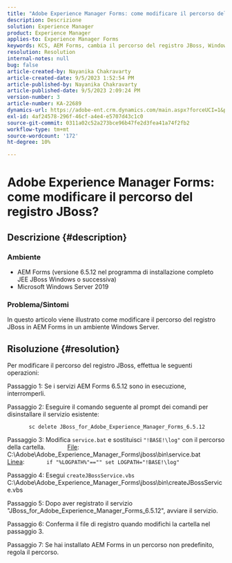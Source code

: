 ```yaml
---
title: "Adobe Experience Manager Forms: come modificare il percorso del registro JBoss?"
description: Descrizione
solution: Experience Manager
product: Experience Manager
applies-to: Experience Manager Forms
keywords: KCS, AEM Forms, cambia il percorso del registro JBoss, Windows Server
resolution: Resolution
internal-notes: null
bug: false
article-created-by: Nayanika Chakravarty
article-created-date: 9/5/2023 1:52:54 PM
article-published-by: Nayanika Chakravarty
article-published-date: 9/5/2023 2:09:24 PM
version-number: 3
article-number: KA-22689
dynamics-url: https://adobe-ent.crm.dynamics.com/main.aspx?forceUCI=1&pagetype=entityrecord&etn=knowledgearticle&id=433d107d-f34b-ee11-be6e-6045bd006c82
exl-id: 4af24578-296f-46cf-a4e4-e5707d43c1c0
source-git-commit: 0311a02c52a273bce96b47fe2d3fea41a74f2fb2
workflow-type: tm+mt
source-wordcount: '172'
ht-degree: 10%

---
```


# Adobe Experience Manager Forms: come modificare il percorso del registro JBoss?

## Descrizione {#description}


### Ambiente

- AEM Forms (versione 6.5.12 nel programma di installazione completo JEE JBoss Windows o successiva)
- Microsoft Windows Server 2019


### Problema/Sintomi

In questo articolo viene illustrato come modificare il percorso del registro JBoss in AEM Forms in un ambiente Windows Server.


## Risoluzione {#resolution}


Per modificare il percorso del registro JBoss, effettua le seguenti operazioni:

Passaggio 1: Se i servizi AEM Forms 6.5.12 sono in esecuzione, interromperli.

Passaggio 2: Eseguire il comando seguente al prompt dei comandi per disinstallare il servizio esistente:

`       sc delete JBoss_for_Adobe_Experience_Manager_Forms_6.5.12`

Passaggio 3: Modifica `service.bat` e sostituisci `"!BASE!\log"` con il percorso della cartella.
            <u>File</u>: C:\Adobe\Adobe_Experience_Manager_Forms\jboss\bin\service.bat
            <u>Linea</u>:
            `if "%LOGPATH%"=="" set LOGPATH="!BASE!\log"`

Passaggio 4: Esegui `createJBossService.vbs`
            C:\Adobe\Adobe_Experience_Manager_Forms\jboss\bin\createJBossService.vbs

Passaggio 5: Dopo aver registrato il servizio &quot;JBoss_for_Adobe_Experience_Manager_Forms_6.5.12&quot;, avviare il servizio.

Passaggio 6: Conferma il file di registro quando modifichi la cartella nel passaggio 3.

Passaggio 7: Se hai installato AEM Forms in un percorso non predefinito, regola il percorso.
